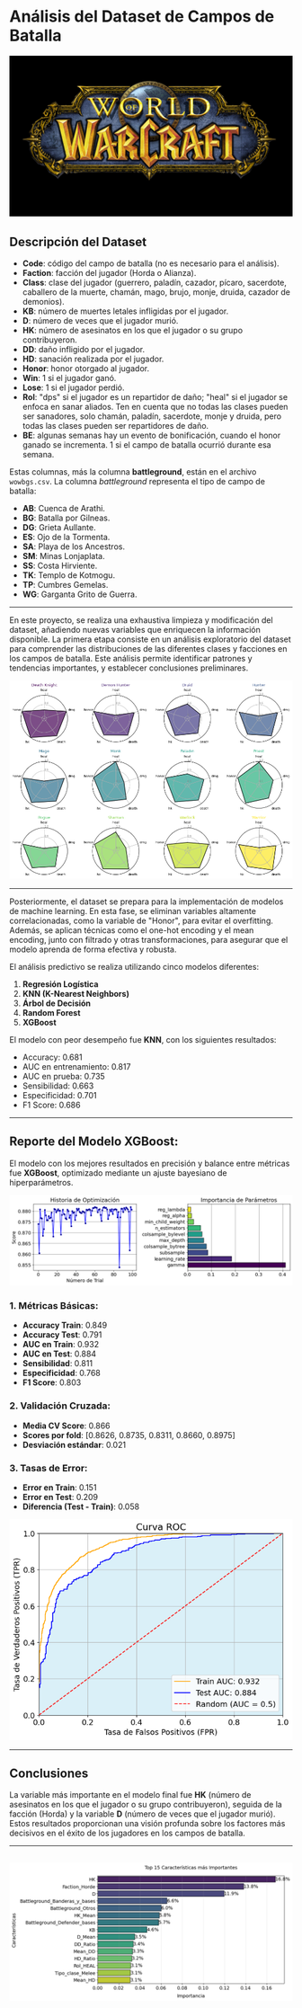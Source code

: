 # Análisis del Dataset de Campos de Batalla

![Portada de World of Warcraft](https://github.com/Arnaud-Chafai/wow-bgs-eda-predictive-analysis/blob/main/Screenshots/Caratula.jpg)
## Descripción del Dataset

- **Code**: código del campo de batalla (no es necesario para el análisis).
- **Faction**: facción del jugador (Horda o Alianza).
- **Class**: clase del jugador (guerrero, paladín, cazador, pícaro, sacerdote, caballero de la muerte, chamán, mago, brujo, monje, druida, cazador de demonios).
- **KB**: número de muertes letales infligidas por el jugador.
- **D**: número de veces que el jugador murió.
- **HK**: número de asesinatos en los que el jugador o su grupo contribuyeron.
- **DD**: daño infligido por el jugador.
- **HD**: sanación realizada por el jugador.
- **Honor**: honor otorgado al jugador.
- **Win**: 1 si el jugador ganó.
- **Lose**: 1 si el jugador perdió.
- **Rol**: "dps" si el jugador es un repartidor de daño; "heal" si el jugador se enfoca en sanar aliados. Ten en cuenta que no todas las clases pueden ser sanadores, solo chamán, paladín, sacerdote, monje y druida, pero todas las clases pueden ser repartidores de daño.
- **BE**: algunas semanas hay un evento de bonificación, cuando el honor ganado se incrementa. 1 si el campo de batalla ocurrió durante esa semana.

Estas columnas, más la columna **battleground**, están en el archivo `wowbgs.csv`. La columna *battleground* representa el tipo de campo de batalla:

- **AB**: Cuenca de Arathi.
- **BG**: Batalla por Gilneas.
- **DG**: Grieta Aullante.
- **ES**: Ojo de la Tormenta.
- **SA**: Playa de los Ancestros.
- **SM**: Minas Lonjaplata.
- **SS**: Costa Hirviente.
- **TK**: Templo de Kotmogu.
- **TP**: Cumbres Gemelas.
- **WG**: Garganta Grito de Guerra.

---

En este proyecto, se realiza una exhaustiva limpieza y modificación del dataset, añadiendo nuevas variables que enriquecen la información disponible. La primera etapa consiste en un análisis exploratorio del dataset para comprender las distribuciones de las diferentes clases y facciones en los campos de batalla. Este análisis permite identificar patrones y tendencias importantes, y establecer conclusiones preliminares.

![Radar Plot](https://github.com/Arnaud-Chafai/wow-bgs-eda-predictive-analysis/blob/main/Screenshots/RadarPlot.png)

---

Posteriormente, el dataset se prepara para la implementación de modelos de machine learning. En esta fase, se eliminan variables altamente correlacionadas, como la variable de "Honor", para evitar el overfitting. Además, se aplican técnicas como el one-hot encoding y el mean encoding, junto con filtrado y otras transformaciones, para asegurar que el modelo aprenda de forma efectiva y robusta.

El análisis predictivo se realiza utilizando cinco modelos diferentes:

1. **Regresión Logística**
2. **KNN (K-Nearest Neighbors)**
3. **Árbol de Decisión**
4. **Random Forest**
5. **XGBoost**

El modelo con peor desempeño fue **KNN**, con los siguientes resultados:
- Accuracy: 0.681
- AUC en entrenamiento: 0.817
- AUC en prueba: 0.735
- Sensibilidad: 0.663
- Especificidad: 0.701
- F1 Score: 0.686

---

## Reporte del Modelo XGBoost:

El modelo con los mejores resultados en precisión y balance entre métricas fue **XGBoost**, optimizado mediante un ajuste bayesiano de hiperparámetros.

![Historia de Optimización](https://github.com/Arnaud-Chafai/wow-bgs-eda-predictive-analysis/blob/main/Screenshots/Optimizacion.png)


### 1. Métricas Básicas:
- **Accuracy Train**: 0.849
- **Accuracy Test**: 0.791
- **AUC en Train**: 0.932
- **AUC en Test**: 0.884
- **Sensibilidad**: 0.811
- **Especificidad**: 0.768
- **F1 Score**: 0.803

### 2. Validación Cruzada:
- **Media CV Score**: 0.866
- **Scores por fold**: [0.8626, 0.8735, 0.8311, 0.8660, 0.8975]
- **Desviación estándar**: 0.021

### 3. Tasas de Error:
- **Error en Train**: 0.151
- **Error en Test**: 0.209
- **Diferencia (Test - Train)**: 0.058

![Curva ROC](https://github.com/Arnaud-Chafai/wow-bgs-eda-predictive-analysis/blob/main/Screenshots/AUC.png)

---

## Conclusiones
La variable más importante en el modelo final fue **HK** (número de asesinatos en los que el jugador o su grupo contribuyeron), seguida de la facción (Horda) y la variable **D** (número de veces que el jugador murió). Estos resultados proporcionan una visión profunda sobre los factores más decisivos en el éxito de los jugadores en los campos de batalla.

---
![Feature](https://github.com/Arnaud-Chafai/wow-bgs-eda-predictive-analysis/blob/main/Screenshots/Features.png)
-----------------------------------

